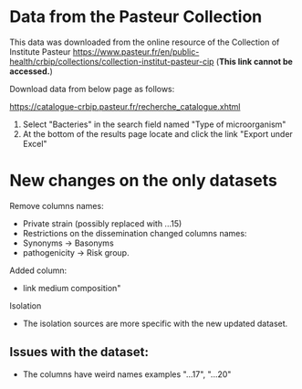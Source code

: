 # Data from the Pasteur Collection

This data was downloaded from the online resource of the Collection of Institute Pasteur
https://www.pasteur.fr/en/public-health/crbip/collections/collection-institut-pasteur-cip (__This link cannot be accessed.__)

Download data from below page as follows:

https://catalogue-crbip.pasteur.fr/recherche_catalogue.xhtml

1) Select "Bacteries" in the search field named "Type of microorganism"
2) At the bottom of the results page locate and click the link "Export under Excel" 

# New changes on the only datasets
Remove columns names: 
- Private strain (possibly replaced with ...15)
- Restrictions on the dissemination
changed columns names: 
- Synonyms -> Basonyms
- pathogenicity -> Risk group.

Added column: 
- link medium composition"

Isolation
- The isolation sources are more specific with the new updated dataset.

## Issues with the dataset: 
- The columns have weird names examples "...17", "...20" 





